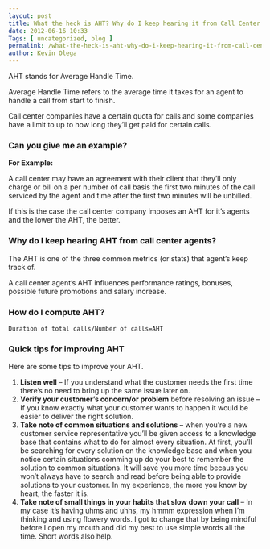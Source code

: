 ```yaml
--- 
layout: post 
title: What the heck is AHT? Why do I keep hearing it from Call Center Agents?
date: 2012-06-16 10:33
Tags: [ uncategorized, blog ]
permalink: /what-the-heck-is-aht-why-do-i-keep-hearing-it-from-call-center-agents/ 
author: Kevin Olega 
--- 
```

AHT stands for Average Handle Time. 

Average Handle Time refers to the average time it takes for an agent to handle a call from start to finish. 

Call center companies have a certain quota for calls and some companies have a limit to up to how long they’ll get paid for certain calls.

### Can you give me an example?

**For Example:** 

A call center may have an agreement with their client that they’ll only charge or bill on a per number of call basis the first two minutes of the call serviced by the agent and time after the first two minutes will be unbilled. 

If this is the case the call center company imposes an AHT for it’s agents and the lower the AHT, the better.

### Why do I keep hearing AHT from call center agents?

The AHT is one of the three common metrics (or stats) that agent’s keep track of. 

A call center agent’s AHT influences performance ratings, bonuses, possible future promotions and salary increase.

### How do I compute AHT?

	Duration of total calls/Number of calls=AHT

### Quick tips for improving AHT

Here are some tips to improve your AHT.

1. **Listen well** – If you understand what the customer needs the first time there’s no need to bring up the same issue later on.
2. **Verify your customer’s concern/or problem** before resolving an issue – If you know exactly what your customer wants to happen it would be easier to deliver the right solution.
3. **Take note of common situations and solutions** – when you’re a new customer service representative you’ll be given access to a knowledge base that contains what to do for almost every situation. At first, you’ll be searching for every solution on the knowledge base and when you notice certain situations comming up do your best to remember the solution to common situations. It will save you more time becaus you won’t always have to search and read before being able to provide solutions to your customer. In my experience, the more you know by heart, the faster it is.
4. **Take note of small things in your habits that slow down your call** – In my case it’s having uhms and uhhs, my hmmm expression when I’m thinking and using flowery words. I got to change that by being mindful before I open my mouth and did my best to use simple words all the time. Short words also help.


